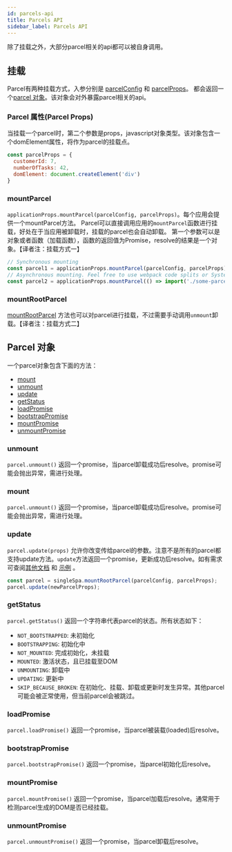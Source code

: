 ```yaml
---
id: parcels-api
title: Parcels API
sidebar_label: Parcels API
---
```

除了挂载之外，大部分parcel相关的api都可以被自身调用。

## 挂载
Parcel有两种挂载方式，入参分别是 [parcelConfig](parcels-overview.md#parcel-configuration) 和 [parcelProps](parcels-api.md#parcel-props)。
都会返回一个[parcel 对象](parcels-api.md#parcel-object)。该对象会对外暴露parcel相关的api。

### Parcel 属性(Parcel Props)
当挂载一个parcel时，第二个参数是props，javascript对象类型。该对象包含一个domElement属性，将作为parcel的挂载点。

```js
const parcelProps = {
  customerId: 7,
  numberOfTasks: 42,
  domElement: document.createElement('div')
}
```

### mountParcel

`applicationProps.mountParcel(parcelConfig, parcelProps)`。每个应用会提供一个mountParcel方法。
Parcel可以直接调用应用的`mountParcel`函数进行挂载，好处在于当应用被卸载时，挂载的parcel也会自动卸载。
第一个参数可以是对象或者函数（加载函数），函数的返回值为Promise，resolve的结果是一个对象。【译者注：挂载方式一】
```js
// Synchronous mounting
const parcel1 = applicationProps.mountParcel(parcelConfig, parcelProps);
// Asynchronous mounting. Feel free to use webpack code splits or SystemJS dynamic loading
const parcel2 = applicationProps.mountParcel(() => import('./some-parcel'), parcelProps);
```

### mountRootParcel

 [mountRootParcel](api.md#mountrootparcel) 方法也可以对parcel进行挂载，不过需要手动调用`unmount`卸载。【译者注：挂载方式二】

 ## Parcel 对象

 一个parcel对象包含下面的方法：
 - [mount](parcels-api.md#mount)
- [unmount](parcels-api.md#unmount)
- [update](parcels-api.md#update)
- [getStatus](parcels-api.md#getstatus)
- [loadPromise](parcels-api.md#loadpromise)
- [bootstrapPromise](parcels-api.md#bootstrappromise)
- [mountPromise](parcels-api.md#mountpromise)
- [unmountPromise](parcels-api.md#unmountpromise)

### unmount

`parcel.unmount()` 返回一个promise，当parcel卸载成功后resolve。promise可能会抛出异常，需进行处理。

### mount

`parcel.unmount()` 返回一个promise，当parcel卸载成功后resolve。promise可能会抛出异常，需进行处理。

### update

`parcel.update(props)` 允许你改变传给parcel的参数。注意不是所有的parcel都支持update方法。`update`方法返回一个promise，更新成功后resolve。如有需求可查阅[其他文档](parcels-overview.html#update-optional) 和 [示例](https://single-spa.js.org/docs/parcels-overview.html#quick-example) 。

```js
const parcel = singleSpa.mountRootParcel(parcelConfig, parcelProps);
parcel.update(newParcelProps);
```

### getStatus

`parcel.getStatus()` 返回一个字符串代表parcel的状态。所有状态如下：

- `NOT_BOOTSTRAPPED`: 未初始化
- `BOOTSTRAPPING`: 初始化中
- `NOT_MOUNTED`: 完成初始化，未挂载
- `MOUNTED`: 激活状态，且已挂载至DOM
- `UNMOUNTING`: 卸载中
- `UPDATING`: 更新中
- `SKIP_BECAUSE_BROKEN`: 在初始化、挂载、卸载或更新时发生异常。其他parcel可能会被正常使用，但当前parcel会被跳过。

### loadPromise

`parcel.loadPromise()` 返回一个promise，当parcel被装载(loaded)后resolve。

### bootstrapPromise

`parcel.bootstrapPromise()` 返回一个promise，当parcel初始化后resolve。

### mountPromise

`parcel.mountPromise()` 返回一个promise，当parcel加载后resolve。通常用于检测parcel生成的DOM是否已经挂载。

### unmountPromise

`parcel.unmountPromise()` 返回一个promise，当parcel卸载后resolve。